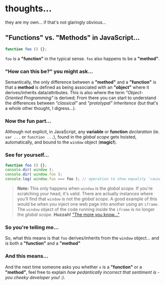 # thoughts...

they are my own... if that's not glaringly obvious...

## "Functions" vs. "Methods" in JavaScript...

```javascript
function foo () {};
````

`foo` is a **"function"** in the typical sense. `foo` also happens to be a **"method"**.

### "How can this be?" you might ask...

Semantically, the only difference between a **"method"** and a **"function"** is that a **method** is defined as being associated with an **"object"** where it derives/inherits data/attributes. This is also where the term *"Object-Oriented Programming"* is derived; From there you can start to understand the differences between *"classical"* and *"prototypal"* *inheritence* (but that's a whole other thought, I digress...). 

### Now the fun part...

Although not explicit, in JavaScript, any **variable** or **function** *declaration* (ie. `var ...` or `function ...`), found in the *global scope* gets hoisted, automatically, and bound to the `window` object (**magic!**).

### See for yourself...

```javascript
function foo () {};
console.dir( window );
console.dir( window.foo );
console.log( window.foo === foo ); // operation to show equality 'cause I wanted to
````

> **Note:** This only happens when `window` is the *global scope*. If you're scratching your head, it's valid. There are actually instances where you'll find that `window` is not the *global scope*. A good example of this would be when you inject one web page into another using an `iframe`. The `window` object of the code running inside the `iframe` is no longer the *global scope*. **Huzzah!** ["The more you know..."](https://www.youtube.com/watch?v=GD6qtc2_AQA)

### So you're telling me...

So, what this means is that `foo` derives/inherits from the `window` object... and is both a **"function"** and a **"method"**   
### And this means...

And the next time someone asks you whether `x` is a **"function"** or a **"method"**, feel free to explain *how pedantically incorrect that sentiment is - you cheeky developer you! :)*.
